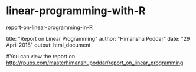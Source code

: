 # linear-programming-with-R
report-on-linear-programming-in-R


title: "Report on Linear Programming"
author: "Himanshu Poddar"
date: "29 April 2018"
output: html_document

#You can view the report on
http://rpubs.com/masterhimanshupoddar/report_on_linear_programming
